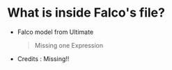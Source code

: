 # What is inside Falco's file?

- Falco model from Ultimate
  > Missing one Expression
 
- Credits : Missing!!
